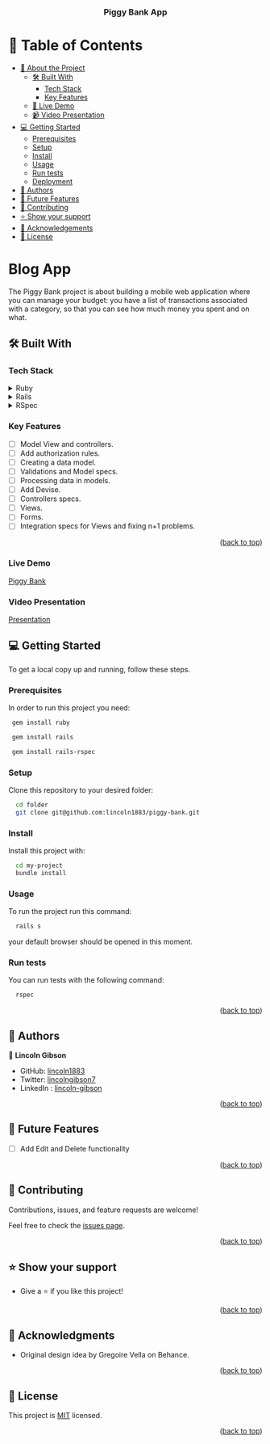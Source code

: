 <a name="readme-top"></a>

<div align="center">
  <h3><b>Piggy Bank App</b></h3>
</div>

# 📗 Table of Contents

- [📖 About the Project](#about-project)
    - [🛠 Built With](#built-with)
        - [Tech Stack](#tech-stack)
        - [Key Features ](#key-features-)
  - [🚀 Live Demo ](#-live-demo-)
  - [📹 Video Presentation ](#-video-presentation-)
- [💻 Getting Started](#getting-started)
    - [Prerequisites](#prerequisites)
    - [Setup](#setup)
    - [Install](#install)
    - [Usage](#usage)
    - [Run tests](#run-tests)
    - [Deployment](#deployment)
- [👥 Authors](#authors)
- [🔭 Future Features](#future-features)
- [🤝 Contributing](#contributing)
- [⭐️ Show your support](#support)
- [🙏 Acknowledgements](#acknowledgements)
- [📝 License](#license)


# Blog App <a name="about-project"></a>
The Piggy Bank project is about building a mobile web application where you can manage your budget: you have a list of transactions associated with a category, so that you can see how much money you spent and on what.

## 🛠 Built With <a name="built-with"></a>

### Tech Stack <a name="tech-stack"></a>

<details>
<summary>Ruby</summary>
  <ul>
    <li><a href="https://www.ruby-lang.org/">Ruby</a></li>
  </ul>
</details>

<details>
<summary>Rails</summary>
  <ul>
    <li><a href="https://rubyonrails.org/">Ruby</a></li>
  </ul>
</details>
<details>
<summary>RSpec</summary>
  <ul>
    <li><a href="https://rspec.info/">RSpec</a></li>
  </ul>
</details>

### Key Features <a name="key-features"></a>

- [ ] Model View and controllers.
- [ ] Add authorization rules.
- [ ] Creating a data model.
- [ ] Validations and Model specs.
- [ ] Processing data in models.
- [ ] Add Devise.
- [ ] Controllers specs.
- [ ] Views.
- [ ] Forms.
- [ ] Integration specs for Views and fixing n+1 problems.

<p align="right">(<a href="#readme-top">back to top</a>)</p>
<!-- LIVE DEMO -->

### Live Demo <a name = "live-demo"></a>
[Piggy Bank](https://piggycoin.onrender.com)

### Video Presentation <a name = "video-Presentation"></a>
[Presentation](https://www.loom.com/share/cc953017d78c41049819a9b6e8b02c44?sid=71dcf0c0-cf5a-45b5-aecb-850581679ddd)
## 💻 Getting Started <a name="getting-started"></a>

  To get a local copy up and running, follow these steps.

### Prerequisites

  In order to run this project you need:

```sh
 gem install ruby
```
```sh 
 gem install rails
```
```sh 
 gem install rails-rspec
```
### Setup
  Clone this repository to your desired folder:
```sh
  cd folder
  git clone git@github.com:lincoln1883/piggy-bank.git
```
### Install

  Install this project with:
```sh
  cd my-project
  bundle install
```
### Usage

  To run the project run this command:

```sh
  rails s
```

  your default browser should be opened in this moment.

### Run tests

  You can run tests with the following command:
```sh 
  rspec
```

<p align="right">(<a href="#readme-top">back to top</a>)</p>

## 👥 Authors <a name="authors"></a>

  👤 **Lincoln Gibson**
- GitHub: [lincoln1883](https://github.com/lincoln1883)
- Twitter: [lincolngibson7](https://twitter.com/lincolngibson7)
- LinkedIn : [lincoln-gibson](https://linkedin.com/in/lincoln-gibson)

<p align="right">(<a href="#readme-top">back to top</a>)</p>

## 🔭 Future Features <a name="future-features"></a>
- [ ] Add Edit and Delete functionality

<p align="right">(<a href="#readme-top">back to top</a>)</p>

## 🤝 Contributing <a name="contributing"></a>

Contributions, issues, and feature requests are welcome!

Feel free to check the [issues page](https://github.com/lincoln1883/blog-app/issues).

<p align="right">(<a href="#readme-top">back to top</a>)</p>

## ⭐️ Show your support <a name="support"></a>

- Give a ⭐️ if you like this project!

<p align="right">(<a href="#readme-top">back to top</a>)</p>

## 🙏 Acknowledgments <a name="acknowledgements"></a>

- Original design idea by Gregoire Vella on Behance.

<p align="right">(<a href="#readme-top">back to top</a>)</p>

## 📝 License <a name="license"></a>
This project is [MIT](./LICENSE) licensed.

<p align="right">(<a href="#readme-top">back to top</a>)</p>
